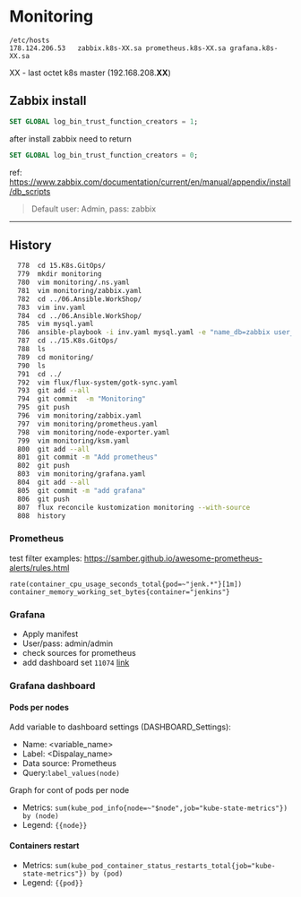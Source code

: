 # Monitoring

```
/etc/hosts
178.124.206.53   zabbix.k8s-XX.sa prometheus.k8s-XX.sa grafana.k8s-XX.sa
```

XX - last octet k8s master (192.168.208.**XX**)

## Zabbix install


```SQL
SET GLOBAL log_bin_trust_function_creators = 1;
```

after install zabbix need to return 

```SQL
SET GLOBAL log_bin_trust_function_creators = 0;
```

ref:  https://www.zabbix.com/documentation/current/en/manual/appendix/install/db_scripts


> Default user: Admin, pass: zabbix

---

## History

```bash
  778  cd 15.K8s.GitOps/
  779  mkdir monitoring
  780  vim monitoring/.ns.yaml
  781  vim monitoring/zabbix.yaml
  782  cd ../06.Ansible.WorkShop/
  783  vim inv.yaml
  784  cd ../06.Ansible.WorkShop/
  785  vim mysql.yaml
  786  ansible-playbook -i inv.yaml mysql.yaml -e "name_db=zabbix user_db=zabbix pass_db=zabbix" -u root
  787  cd ../15.K8s.GitOps/
  788  ls
  789  cd monitoring/
  790  ls
  791  cd ../
  792  vim flux/flux-system/gotk-sync.yaml
  793  git add --all
  794  git commit  -m "Monitoring"
  795  git push
  796  vim monitoring/zabbix.yaml
  797  vim monitoring/prometheus.yaml
  798  vim monitoring/node-exporter.yaml
  799  vim monitoring/ksm.yaml
  800  git add --all
  801  git commit -m "Add prometheus"
  802  git push
  803  vim monitoring/grafana.yaml
  804  git add --all
  805  git commit -m "add grafana"
  806  git push
  807  flux reconcile kustomization monitoring --with-source
  808  history
```
### Prometheus

test filter examples: https://samber.github.io/awesome-prometheus-alerts/rules.html

```
rate(container_cpu_usage_seconds_total{pod=~"jenk.*"}[1m])
container_memory_working_set_bytes{container="jenkins"}
```

### Grafana

- Apply manifest
- User/pass: admin/admin
- check sources for prometheus
- add dashboard set `11074` [link](https://grafana.com/grafana/dashboards/11074)

### Grafana dashboard

#### Pods per nodes
Add variable to dashboard settings (DASHBOARD_Settings):

- Name: <variable_name>
- Label: <Dispalay_name>
- Data source: Prometheus
- Query:`label_values(node)`

Graph for cont of pods per node

- Metrics: `sum(kube_pod_info{node=~"$node",job="kube-state-metrics"}) by (node)`
- Legend: `{{node}}`
#### Containers restart
- Metrics: `sum(kube_pod_container_status_restarts_total{job="kube-state-metrics"}) by (pod)`
- Legend: `{{pod}}`
